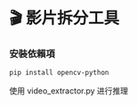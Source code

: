 # 🎬 影片拆分工具
### 安裝依賴項
```bash
pip install opencv-python
```
<summary>使用 video_extractor.py 进行推理</summary>
